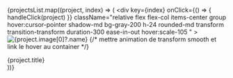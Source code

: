 {projectsList.map((project, index) => (
                <div
                  key={index}
                  onClick={() => { handleClick(project) }}
                  className="relative flex flex-col items-center group hover:cursor-pointer shadow-md bg-gray-200 h-24 rounded-md transform transition-transform duration-300 ease-in-out hover:scale-105 "
                >
                  <Image
                    src={project.image[0]?.src}
                    alt={project.image[0]?.name}
                    fill
                    objectFit='cover'
                    className='rounded-md'
                  />
                  {/* mettre animation de transform smooth et link le hover au container */}
                  <div className="absolute bottom-0 left-0 right-0 bg-white bg-opacity-90 p-2 rounded-b-md transition-colors duration-300 ease-in-out group-hover:bg-[#508aa1df] group-hover:text-light">
                    <span className="z-20 ">{project.title}</span>
                  </div>
                  <div className="absolute right-[50%] -bottom-[13px] translate-x-[50%] h-[2px] w-[10%] border-b-[1px] border-black/50" />
                </div>
              ))}